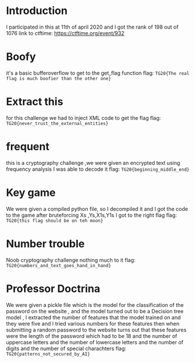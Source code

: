 # Introduction
I participated in this at 11th of april 2020 and I got the rank of 198 out of 1076
link to ctftime: https://ctftime.org/event/932

# Boofy
it's a basic bufferoverflow to get to the get_flag function
flag:  `TG20{The real flag is much boofier than the other one}`

# Extract this
for this challenge we had to inject XML code to get the flag
flag: `TG20{never_trust_the_external_entities}`

# frequent
this is a cryptography challenge ,we were given an encrypted text 
using frequency analysis I was able to decode it
flag: `TG20{beginning_middle_end}`

# Key game
We were given a compiled python file, so I decompiled it and I got the code to the game
after bruteforcing Xs ,Ys,X1s,Y1s I got to the right flag
flag: `TG20{this flag should be on teh moon}`

# Number trouble
Noob cryptography challenge nothing much to it
flag: `TG20{numbers_and_text_goes_hand_in_hand}`

# Professor Doctrina
We were given a pickle file which is the model for the classification of the password on the 
website , and the model turned out to be a Decision tree model , I extracted the number of features
that the model trained on and they were five and I tried various numbers for these features
then when submitting a random password to the website turns out that these features were the length of 
the password which had to be 18 and the number of uppercase letters and the number of lowercase letters
and the number of digits and the number of special charachters 
flag:  `TG20{patterns_not_secured_by_AI}`

